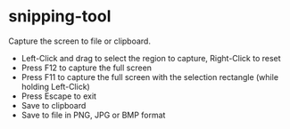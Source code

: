 # snipping-tool
Capture the screen to file or clipboard.  

- Left-Click and drag to select the region to capture, Right-Click to reset
- Press F12 to capture the full screen
- Press F11 to capture the full screen with the selection rectangle (while holding Left-Click)
- Press Escape to exit
- Save to clipboard
- Save to file in PNG, JPG or BMP format
